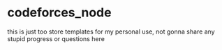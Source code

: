 # codeforces_node

this is just too store templates for my personal use, not gonna share any stupid progress or questions here 